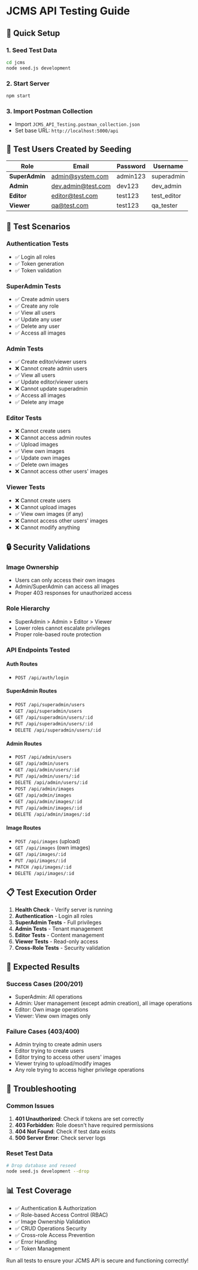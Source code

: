 # JCMS API Testing Guide

## 🚀 Quick Setup

### 1. **Seed Test Data**
```bash
cd jcms
node seed.js development
```

### 2. **Start Server**
```bash
npm start
```

### 3. **Import Postman Collection**
- Import `JCMS_API_Testing.postman_collection.json`
- Set base URL: `http://localhost:5000/api`

## 👥 Test Users Created by Seeding

| Role | Email | Password | Username |
|------|-------|----------|----------|
| **SuperAdmin** | admin@system.com | admin123 | superadmin |
| **Admin** | dev.admin@test.com | dev123 | dev_admin |
| **Editor** | editor@test.com | test123 | test_editor |
| **Viewer** | qa@test.com | test123 | qa_tester |

## 🧪 Test Scenarios

### **Authentication Tests**
- ✅ Login all roles
- ✅ Token generation
- ✅ Token validation

### **SuperAdmin Tests**
- ✅ Create admin users
- ✅ Create any role
- ✅ View all users
- ✅ Update any user
- ✅ Delete any user
- ✅ Access all images

### **Admin Tests**
- ✅ Create editor/viewer users
- ❌ Cannot create admin users
- ✅ View all users
- ✅ Update editor/viewer users
- ❌ Cannot update superadmin
- ✅ Access all images
- ✅ Delete any image

### **Editor Tests**
- ❌ Cannot create users
- ❌ Cannot access admin routes
- ✅ Upload images
- ✅ View own images
- ✅ Update own images
- ✅ Delete own images
- ❌ Cannot access other users' images

### **Viewer Tests**
- ❌ Cannot create users
- ❌ Cannot upload images
- ✅ View own images (if any)
- ❌ Cannot access other users' images
- ❌ Cannot modify anything

## 🔒 Security Validations

### **Image Ownership**
- Users can only access their own images
- Admin/SuperAdmin can access all images
- Proper 403 responses for unauthorized access

### **Role Hierarchy**
- SuperAdmin > Admin > Editor > Viewer
- Lower roles cannot escalate privileges
- Proper role-based route protection

### **API Endpoints Tested**

#### **Auth Routes**
- `POST /api/auth/login`

#### **SuperAdmin Routes**
- `POST /api/superadmin/users`
- `GET /api/superadmin/users`
- `GET /api/superadmin/users/:id`
- `PUT /api/superadmin/users/:id`
- `DELETE /api/superadmin/users/:id`

#### **Admin Routes**
- `POST /api/admin/users`
- `GET /api/admin/users`
- `GET /api/admin/users/:id`
- `PUT /api/admin/users/:id`
- `DELETE /api/admin/users/:id`
- `POST /api/admin/images`
- `GET /api/admin/images`
- `GET /api/admin/images/:id`
- `PUT /api/admin/images/:id`
- `DELETE /api/admin/images/:id`

#### **Image Routes**
- `POST /api/images` (upload)
- `GET /api/images` (own images)
- `GET /api/images/:id`
- `PUT /api/images/:id`
- `PATCH /api/images/:id`
- `DELETE /api/images/:id`

## 📋 Test Execution Order

1. **Health Check** - Verify server is running
2. **Authentication** - Login all roles
3. **SuperAdmin Tests** - Full privileges
4. **Admin Tests** - Tenant management
5. **Editor Tests** - Content management
6. **Viewer Tests** - Read-only access
7. **Cross-Role Tests** - Security validation

## 🎯 Expected Results

### **Success Cases (200/201)**
- SuperAdmin: All operations
- Admin: User management (except admin creation), all image operations
- Editor: Own image operations
- Viewer: View own images only

### **Failure Cases (403/400)**
- Admin trying to create admin users
- Editor trying to create users
- Editor trying to access other users' images
- Viewer trying to upload/modify images
- Any role trying to access higher privilege operations

## 🔧 Troubleshooting

### **Common Issues**
1. **401 Unauthorized**: Check if tokens are set correctly
2. **403 Forbidden**: Role doesn't have required permissions
3. **404 Not Found**: Check if test data exists
4. **500 Server Error**: Check server logs

### **Reset Test Data**
```bash
# Drop database and reseed
node seed.js development --drop
```

## 📊 Test Coverage

- ✅ Authentication & Authorization
- ✅ Role-based Access Control (RBAC)
- ✅ Image Ownership Validation
- ✅ CRUD Operations Security
- ✅ Cross-role Access Prevention
- ✅ Error Handling
- ✅ Token Management

Run all tests to ensure your JCMS API is secure and functioning correctly!